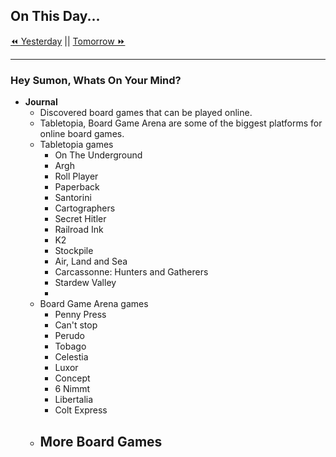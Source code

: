 ## On This Day...

[⏪ Yesterday](2022-03-15) || [Tomorrow ⏩](2022-03-17)

---

### Hey Sumon, Whats On Your Mind?

- **Journal**
	- Discovered board games that can be played online.
	- Tabletopia, Board Game Arena are some of the biggest platforms for online board games.
	- Tabletopia games
		- On The Underground
		- Argh
		- Roll Player
		- Paperback
		- Santorini
		- Cartographers
		- Secret Hitler
		- Railroad Ink
		- K2
		- Stockpile
		- Air, Land and Sea
		- Carcassonne: Hunters and Gatherers
		- Stardew Valley
		- 
	- Board Game Arena games
		- Penny Press
		- Can't stop
		- Perudo
		- Tobago
		- Celestia
		- Luxor
		- Concept
		- 6 Nimmt
		- Libertalia
		- Colt Express
	- More Board Games
		- 
